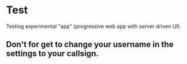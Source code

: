 # Test

Testing experimental "app" (progressive web app with server driven UI).

## Don't for get to change your username in the settings to your callsign.

